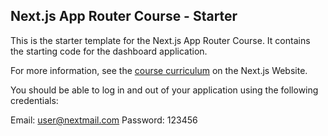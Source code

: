 ## Next.js App Router Course - Starter

This is the starter template for the Next.js App Router Course. It contains the starting code for the dashboard application.

For more information, see the [course curriculum](https://nextjs.org/learn) on the Next.js Website.

You should be able to log in and out of your application using the following credentials:

Email: user@nextmail.com
Password: 123456
